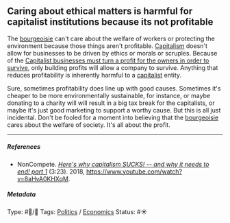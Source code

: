 ## Caring about ethical matters is harmful for capitalist institutions because its not profitable

The [bourgeoisie](Bourgeoisie.md) can't care about the welfare of workers or protecting the environment because those things aren't profitable. [Capitalism](Capitalism.md) doesn't allow for businesses to be driven by ethics or morals or scruples. Because of the [Capitalist businesses must turn a profit for the owners in order to survive](Capitalist%20businesses%20must%20turn%20a%20profit%20for%20the%20owners%20in%20order%20to%20survive.md), only building profits will allow a company to survive. Anything that reduces profitability is inherently harmful to a [capitalist](Capitalism.md) entity.

Sure, sometimes profitability does line up with good causes. Sometimes it's cheaper to be more environmentally sustainable, for instance, or maybe donating to a charity will will result in a big tax break for the capitalists, or maybe it's just good marketing to support a worthy cause. But this is all just incidental. Don't be fooled for a moment into believing that the [bourgeoisie](Bourgeoisie.md) cares about the welfare of society. It's all about the profit.

---

##### References

* NonCompete. *[Here's why capitalism SUCKS! -- and why it needs to end! part 1](Here's%20why%20capitalism%20SUCKS!%20--%20and%20why%20it%20needs%20to%20end!%20part%201.md)* (3:23). 2018, https://www.youtube.com/watch?v=8aHvA0KHXqM.

##### Metadata

Type:  #🔵/🔵 
Tags: [Politics](Politics.md) / [Economics]() 
Status: #☀️ 
